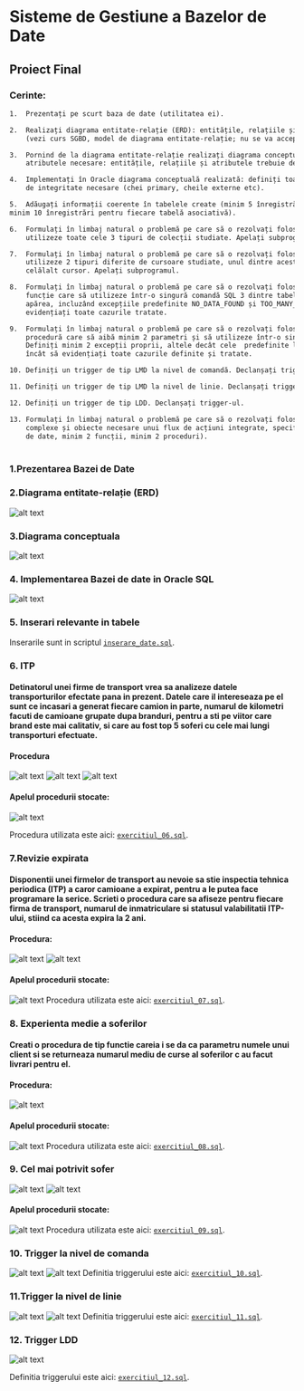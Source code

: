 # Sisteme de Gestiune a Bazelor de Date
## Proiect Final
### Cerinte:
```txt
1.  Prezentați pe scurt baza de date (utilitatea ei).

2.  Realizați diagrama entitate-relație (ERD): entitățile, relațiile și atributele trebuie definite în limba română
    (vezi curs SGBD, model de diagrama entitate-relație; nu se va accepta alt format).

3.  Pornind de la diagrama entitate-relație realizați diagrama conceptuală a modelului propus, integrând toate
    atributele necesare: entitățile, relațiile și atributele trebuie definite în limba română.

4.  Implementați în Oracle diagrama conceptuală realizată: definiți toate tabelele, adăugând toate  constrângerile 
    de integritate necesare (chei primary, cheile externe etc).

5.  Adăugați informații coerente în tabelele create (minim 5 înregistrări pentru fiecare entitate independentă; 
minim 10 înregistrări pentru fiecare tabelă asociativă).

6.  Formulați în limbaj natural o problemă pe care să o rezolvați folosind un subprogram stocat independent care să
    utilizeze toate cele 3 tipuri de colecții studiate. Apelați subprogramul.

7.  Formulați în limbaj natural o problemă pe care să o rezolvați folosind un subprogram stocat independent care să
    utilizeze 2 tipuri diferite de cursoare studiate, unul dintre acestea fiind cursor parametrizat, dependent de
    celălalt cursor. Apelați subprogramul.

8.  Formulați în limbaj natural o problemă pe care să o rezolvați folosind un subprogram stocat independent de tip
    funcție care să utilizeze într-o singură comandă SQL 3 dintre tabelele create. Tratați toate excepțiile care pot
    apărea, incluzând excepțiile predefinite NO_DATA_FOUND și TOO_MANY_ROWS. Apelați subprogramul astfel încât să
    evidențiați toate cazurile tratate.

9.  Formulați în limbaj natural o problemă pe care să o rezolvați folosind un subprogram stocat independent de tip
    procedură care să aibă minim 2 parametri și să utilizeze într-o singură  comandă SQL 5 dintre tabelele create.
    Definiți minim 2 excepții proprii, altele decât cele  predefinite la nivel de sistem. Apelați subprogramul astfel
    încât să evidențiați toate cazurile definite și tratate. 

10. Definiți un trigger de tip LMD la nivel de comandă. Declanșați trigger-ul.

11. Definiți un trigger de tip LMD la nivel de linie. Declanșați trigger-ul.

12. Definiți un trigger de tip LDD. Declanșați trigger-ul.

13. Formulați în limbaj natural o problemă pe care să o rezolvați folosind un pachet care să includă tipuri de date
    complexe și obiecte necesare unui flux de acțiuni integrate, specifice bazei de date definite (minim 2 tipuri
    de date, minim 2 funcții, minim 2 proceduri).
```
#
### 1.Prezentarea Bazei de Date
### 2.Diagrama entitate-relație (ERD)
![alt text](images/ERD.png)
### 3.Diagrama conceptuala
![alt text](images/conceptuala.png)
### 4. Implementarea Bazei de date in Oracle SQL
![alt text](images/diagrama_generata.png)
### 5. Inserari relevante in tabele
Inserarile sunt in scriptul [`inserare_date.sql`](inserare_date.sql).
### 6. ITP
#### Detinatorul unei firme de transport vrea sa analizeze datele transporturilor efectate pana in prezent. Datele care il intereseaza pe el sunt ce incasari a generat fiecare camion in parte, numarul de kilometri facuti de camioane grupate dupa branduri, pentru a sti pe viitor care brand este mai calitativ, si care au fost top 5 soferi cu cele mai lungi transporturi efectuate.
#### Procedura
![alt text](images/6.1.png)
![alt text](images/6.2.png)
![alt text](images/6.3.png)
#### Apelul procedurii stocate:
![alt text](images/6.4.png)

Procedura utilizata este aici: [`exercitiul_06.sql`](exercitiul_06.sql).

### 7.Revizie expirata
#### Disponentii unei firmelor de transport au nevoie sa stie inspectia tehnica periodica (ITP) a caror camioane a expirat, pentru a le putea face programare la serice. Scrieti o procedura care sa afiseze pentru fiecare firma de transport, numarul de inmatriculare si statusul valabilitatii ITP-ului, stiind ca acesta expira la 2 ani.

#### Procedura:
![alt text](images/7.1.png)
![alt text](images/7.2.png)
#### Apelul procedurii stocate:

![alt text](images/7.3.png)
Procedura utilizata este aici: [`exercitiul_07.sql`](exercitiul_07.sql).

### 8. Experienta medie a soferilor
####  Creati o procedura de tip functie careia i se da ca parametru numele unui client si se returneaza numarul mediu de curse al soferilor c au facut livrari pentru el.
#### Procedura:
![alt text](images/8.1.png)
#### Apelul procedurii stocate:
![alt text](images/8.2.png)
Procedura utilizata este aici: [`exercitiul_08.sql`](exercitiul_08.sql).
### 9. Cel mai potrivit sofer
![alt text](images/9.1.png)
![alt text](images/9.2.png)
#### Apelul procedurii stocate:
![alt text](images/9.3.png)
Procedura utilizata este aici: [`exercitiul_09.sql`](exercitiul_09.sql).
### 10. Trigger la nivel de comanda
![alt text](images/10.1.png)
![alt text](images/10.2.png)
Definitia triggerului este aici: [`exercitiul_10.sql`](exercitiul_10.sql).
### 11.Trigger la nivel de linie
![alt text](images/11.1.png)
![alt text](images/11.2.png)
Definitia triggerului este aici: [`exercitiul_11.sql`](exercitiul_11.sql).

### 12. Trigger LDD
![alt text](images/12.1.png)

Definitia triggerului este aici: [`exercitiul_12.sql`](exercitiul_12.sql).

